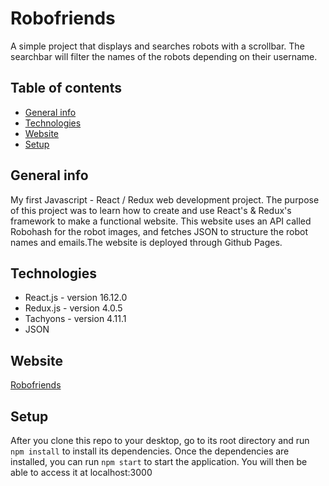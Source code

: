 # Robofriends
A simple project that displays and searches robots with a scrollbar. The searchbar will filter the names of the robots depending on their username.

## Table of contents
* [General info](#general-info)
* [Technologies](#technologies)
* [Website](#Website)
* [Setup](#setup)

## General info
My first Javascript - React / Redux web development project. The purpose of this project was to learn how to create and use React's & Redux's framework to make a functional website. This website uses an API called Robohash for the robot images, and fetches JSON to structure the robot names and emails.The website is deployed through Github Pages.

## Technologies
* React.js - version 16.12.0
* Redux.js - version 4.0.5
* Tachyons - version 4.11.1
* JSON

## Website
[Robofriends](https://njjeske.github.io/robofriends/)

## Setup
After you clone this repo to your desktop, go to its root directory and run `npm install` to install its dependencies.
Once the dependencies are installed, you can run  `npm start` to start the application. You will then be able to access it at localhost:3000
